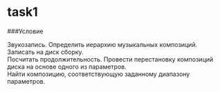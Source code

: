 # task1

###Условие

Звукозапись. Определить иерархию музыкальных композиций. Записать на диск сборку.  
Посчитать продолжительность. Провести перестановку композиций диска на основе одного из параметров.  
Найти композицию, соответствующую заданному диапазону параметров.
